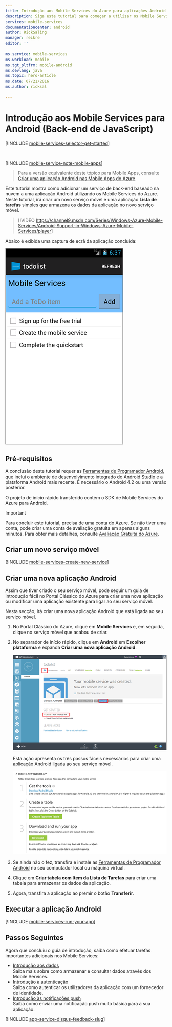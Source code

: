 ```yaml
---
title: Introdução aos Mobile Services do Azure para aplicações Android (Back-end de JavaScript)
description: Siga este tutorial para começar a utilizar os Mobile Services do Azure para desenvolvimento do Android (Back-end de JavaScript).
services: mobile-services
documentationcenter: android
author: RickSaling
manager: reikre
editor: ''

ms.service: mobile-services
ms.workload: mobile
ms.tgt_pltfrm: mobile-android
ms.devlang: java
ms.topic: hero-article
ms.date: 07/21/2016
ms.author: ricksal

---
```

# Introdução aos Mobile Services para Android (Back-end de JavaScript)
[!INCLUDE [mobile-services-selector-get-started](../../includes/mobile-services-selector-get-started.md)]

&nbsp;

[!INCLUDE [mobile-service-note-mobile-apps](../../includes/mobile-services-note-mobile-apps.md)]

> Para a versão equivalente deste tópico para Mobile Apps, consulte [Criar uma aplicação Android nas Mobile Apps do Azure](../app-service-mobile/app-service-mobile-android-get-started.md).
> 
> 

Este tutorial mostra como adicionar um serviço de back-end baseado na nuvem a uma aplicação Android utilizando os Mobile Services do Azure. Neste tutorial, irá criar um novo serviço móvel e uma aplicação **Lista de tarefas** simples que armazena os dados da aplicação no novo serviço móvel.

> [!VIDEO https://channel9.msdn.com/Series/Windows-Azure-Mobile-Services/Android-Support-in-Windows-Azure-Mobile-Services/player]
> 
> 

Abaixo é exibida uma captura de ecrã da aplicação concluída:

![](./media/mobile-services-android-get-started/mobile-quickstart-completed-android.png)

## Pré-requisitos
A conclusão deste tutorial requer as [Ferramentas de Programador Android](https://developer.android.com/sdk/index.html), que inclui o ambiente de desenvolvimento integrado do Android Studio e a plataforma Android mais recente. É necessário o Android 4.2 ou uma versão posterior.

O projeto de início rápido transferido contém o SDK de Mobile Services do Azure para Android.

> [!IMPORTANT]
> Para concluir este tutorial, precisa de uma conta do Azure. Se não tiver uma conta, pode criar uma conta de avaliação gratuita em apenas alguns minutos. Para obter mais detalhes, consulte [Avaliação Gratuita do Azure](https://azure.microsoft.com/pricing/free-trial/?WT.mc_id=AE564AB28).
> 
> 

## Criar um novo serviço móvel
[!INCLUDE [mobile-services-create-new-service](../../includes/mobile-services-create-new-service.md)]

## Criar uma nova aplicação Android
Assim que tiver criado o seu serviço móvel, pode seguir um guia de introdução fácil no Portal Clássico do Azure para criar uma nova aplicação ou modificar uma aplicação existente para ligar ao seu serviço móvel.

Nesta secção, irá criar uma nova aplicação Android que está ligada ao seu serviço móvel.

1. No Portal Clássico do Azure, clique em **Mobile Services** e, em seguida, clique no serviço móvel que acabou de criar.
2. No separador de início rápido, clique em **Android** em **Escolher plataforma** e expanda **Criar uma nova aplicação Android**.
   
    ![](./media/mobile-services-android-get-started/mobile-portal-quickstart-android1.png)
   
    Esta ação apresenta os três passos fáceis necessários para criar uma aplicação Android ligada ao seu serviço móvel.
   
    ![](./media/mobile-services-android-get-started/mobile-quickstart-steps-android-AS.png)
3. Se ainda não o fez, transfira e instale as [Ferramentas de Programador Android](https://go.microsoft.com/fwLink/p/?LinkID=280125) no seu computador local ou máquina virtual.
4. Clique em **Criar tabela com Item da Lista de Tarefas** para criar uma tabela para armazenar os dados da aplicação.
5. Agora, transfira a aplicação ao premir o botão **Transferir**.

## Executar a aplicação Android
[!INCLUDE [mobile-services-run-your-app](../../includes/mobile-services-android-get-started.md)]

## <a name="next-steps"> </a>Passos Seguintes
Agora que concluiu o guia de introdução, saiba como efetuar tarefas importantes adicionais nos Mobile Services:

* [Introdução aos dados]
  <br/>Saiba mais sobre como armazenar e consultar dados através dos Mobile Services.
* [Introdução à autenticação]
  <br/>Saiba como autenticar os utilizadores da aplicação com um fornecedor de identidade.
* [Introdução às notificações push]
  <br/>Saiba como enviar uma notificação push muito básica para a sua aplicação.

[!INCLUDE [app-service-disqus-feedback-slug](../../includes/app-service-disqus-feedback-slug.md)]

<!-- URLs. -->
[Introdução (Eclipse)]: mobile-services-android-get-started-ec.md
[Introdução aos dados]: mobile-services-android-get-started-data.md
[Introdução à autenticação]: mobile-services-android-get-started-users.md
[Introdução às notificações push]: mobile-services-javascript-backend-android-get-started-push.md
[SDK Android dos Mobile Services]: https://go.microsoft.com/fwLink/p/?LinkID=266533




<!--HONumber=Aug16_HO1-->


